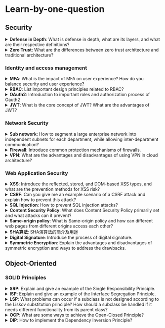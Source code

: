 # Learn-by-one-question

<h2>Security</h2>

<details id='defenseInDepth'>
  <summary><b>Defense in Depth</b>: What is defense in depth, what are its layers, and what are their respective definitions?</summary>
<br>
<b>Answer:</b>  

- Physical: Ensuring the security of devices in the physical world
- Identity & access: Ensuring that data access is in compliance with authentication and authorization, with RBAC as the standard
- Perimeter: Defending against DDOS attacks, firewall protection
- Network: Allowing access only from necessary IP ranges, subnet segmentation
- Compute: Ensuring that the operating system is up-to-date and free from malicious code
- Application: Ensuring that the program has no security vulnerabilities and does not store sensitive data
- Data: Ensuring that data access is protected
</details>

<details>
  <summary><b>Zero Trust</b>: What are the differences between zero trust architecture and traditional architecture?</summary>
<br>
<b>Answer:</b> 

In traditional architecture, firewalls and identity authentication are only set up at the network boundary, and the identity of the user is trusted once they enter the internal network.

In contrast, zero trust architecture involves cutting up the network into multiple layers and assuming that the previous layer may have already been penetrated. Firewalls, whitelists, account security authentication, and the principle of least privilege are still implemented between different layers and services. Dangerous signs are constantly monitored and MFA is usually set up at the network boundary.
</details>

### Identity and access management

<details id='MFA'>
  <summary><b>MFA</b>: What is the impact of MFA on user experience? How do you balance security and user experience?</summary>
<br>
<b>Answer:</b>  

MFA requires users to go through multiple verification methods, which can negatively impact user experience. To balance security and user experience, simplified authentication methods such as Passwordless can be used, which can utilize mobile devices or fingerprint verification to confirm user identity. Another approach is to use Conditional Access, which intelligently assesses the user's location and behavior and requires additional verification if there is a higher level of suspicion.
</details>

<details id='RBAC'>
  <summary><b>RBAC</b>: List important design principles related to RBAC?</summary>
<br>
<b>Answer:</b>  

- Role-Based Access Control (RBAC): Replaces the traditional action-based access control framework with an abstracted system of roles, which are assigned specific permissions for system resources. User access is then granted according to the roles assigned to them, thereby reducing complexity and minimizing the risk of errors.
- Least Privilege: Users should be granted only the minimum permissions necessary for them to perform their assigned tasks, to minimize the security risks associated with granting excessive privileges.
- Separation of Duties: Reduces the risk of a particular role being compromised or abused by internal members by minimizing the overlap of permissions between different roles.
- Layered Access Control: Establishes different levels of control based on the importance and sensitivity of resources, with caution exercised when granting high-level permissions to reduce the risk of misuse or leakage of high-risk resources.
</details>



<details id='OAuth2'>
  <summary><b>OAuth2</b>: Introduction to important roles and authorization process of Oauth2</summary>
<br>
<b>Answer:</b>  

Roles include: client, resource provider, authorization provider
Authorization process:

1. The client requests resources from the resource provider.
2. The resource provider determines that the client does not have permission to access the requested data and redirects the client to the authorization provider.
3. The client completes identity authentication with the authorization provider, who then issues an Access Token signed with its private key.
4. The client uses the Access Token to request resources from the resource provider.
5. The resource provider verifies the validity and contents of the Access Token using a public key and allows access to the resources if it is valid and its content and expiration are correct.
</details>


<details id='JWT'>
  <summary><b>JWT</b>: What is the core concept of JWT? What are the advantages of JWT?</summary>
<br>
<b>Answer:</b>  

The core concept of JWT is to store authorization information and signature content together in an open standard, making it easy to exchange this authorization information.

Advantages:
- Stateless: JWT itself contains authorization information and signature content, and the server does not need to store additional information, which improves server fault tolerance and scalability.
- High security: JWT contains signature information to prevent data tampering.
- Cross-domain usage: JWT can be used for cross-domain authentication by placing it in the Authorization header of the HTTP header.
- Cross-platform usage: JWT uses the standard JSON format, which is easy to generate and verify in various environments.
- Extensible: JWT can place custom attributes to provide more authorization information.
</details>

### Network Security

<details id='sub-network'>
  <summary><b>Sub network</b>: How to segment a large enterprise network into independent subnets for each department, while allowing inter-department communication?</summary>
<br>
<b>Answer:</b>  

- Segmentation: Divide the network into subnets according to the estimated size of each department.
- Linking: Determine the connectivity requirements between departments, estimate the traffic size, and set up sufficient routers.
- Redundancy: Automatically switch to backup networks and routers when service disruption is detected.
- Security:
  - Set up firewalls between domains, open IP whitelist for communication, and retain network transmission records.
  - IDS (Intrusion Detection System): Monitor network traffic to detect intrusion threats.
  - IPS (Intrusion Prevention System): Monitor network devices to detect suspicious traffic and commands.
</details>


<details id='firewall'>
  <summary><b>Firewall</b>: Introduce common protection mechanisms of firewalls.</summary>
<br>
<b>Answer:</b>  

- Layer 4 firewall
    - Allow specific IP addresses
    - Allow specific ports
- Layer 7 firewall
    - Allow specific URLs
    - Allow specific headers
    - Web application firewall
        - Check for attack strings such as XSS, SQL injection, etc.
    - Stateful firewall
        - Record the behavior of this IP address before and after to determine if there is any risk.
</details>



<details id='vpn'>
  <summary><b>VPN</b>: What are the advantages and disadvantages of using VPN in cloud architecture?</summary>
<br>
<b>Answer:</b>  

Advantages:

- It can establish secure encrypted connections over public networks.
- It can establish communication between multiple private networks in different regions.
- It allows remote workers to securely connect to private networks.
- It can provide an additional layer of security protection for network applications.

Disadvantages:

- Encryption and decryption require computational resources, which can slow down transmission speed.
- The technology is more complex and requires additional devices, resulting in higher management and setup costs.
- VPN facilities are vulnerable to network attacks such as DDOS.
</details>

### Web Application Security

<details id='xss'>
  <summary><b>XSS</b>: Introduce the reflected, stored, and DOM-based XSS types, and what are the prevention methods for XSS risk?</summary>
<br>
<b>Answer:</b>  

- Reflected: A type of XSS where a hyperlink URL, cookie, or form contains an XSS string. If the backend dynamically composes a frontend webpage with this data, the XSS program will be executed when the page is displayed.
- Stored: A type of XSS where a database stores an XSS string, and when the database data is dynamically composed to form a frontend webpage, the webpage will execute the XSS program.
- DOM-based: A type of XSS where an AJAX response returns an XSS string, and when this string is directly inserted into the webpage DOM, the webpage will execute the XSS program.

**The prevention methods for XSS risk include:**

- Using CSP (Content Security Policy) to limit the execution of risky content on webpages.
- Performing HTML encoding on output data to avoid displaying risky content.
- Checking the data transmitted to the backend to avoid using or storing risky content.
</details>

<details id='CSRF'>
  <summary><b>CSRF</b>: Can you give me an example scenario of a CSRF attack and explain how to prevent this attack?</summary>
<br>
<b>Answer:</b>  

Example scenario:
Background: A user is logged in to the target website, and the browser stores the website's cookie.
Attack: The user visits a high-risk website that sends a request with attack content to the attacker's website through an image or hyperlink. As the request contains the cookie obtained during login, the target website trusts the request, and therefore falls victim to the attack.

To prevent this attack, the following methods can be used:

1. The server-side should check if the 'Origin' in the request header is from the same domain. If it fails, the request should be discarded.
2. The server-side should generate a CSRF token when creating the webpage, which is stored in the session rather than a cookie. Each request must carry this token to determine if it is from the correct webpage.
</details>

<details id='sql-injection'>
  <summary><b>SQL Injection</b>: How to prevent SQL injection attacks?</summary>
<br>
<b>Answer:</b>  

SQL injection attacks occur when untrusted variables are directly concatenated into SQL strings. If these variables contain attack content, the database may be attacked or unauthorized data may be retrieved. There are two ways to avoid SQL injection:

1. Do not directly concatenate untrusted variables into SQL strings. Instead, use a component to pass variables. For example, in Java, PreparedStatement can be used to pass variables:
    
    Example of code with SQL injection risk:
    
    ```java
    String title = request.getParameter("title"); // variable from front-end
    String sql = "SELECT * FROM booking WHERE title = " + title;
    Statement stmt = conn.createStatement();
    stmt.executeQuery(sql);
    ```
    
    Corrected example:
    
    ```java
    String title = request.getParameter("title"); // variable from front-end
    String sql = "SELECT * FROM booking WHERE title = ?";
    PreparedStatement stmt = conn.prepareStatement(sql);
    stmt.setString(1, title);
    stmt.executeQuery();
    ```
    
2. Check whether untrusted variables contain dangerous strings or unexpected content, such as single quotes, semicolons, etc. If they contain dangerous strings, throw an error or perform appropriate processing.
</details>


<details id='csp'>
  <summary><b>Content Security Policy</b>: What does Content Security Policy primarily set and what attacks can it prevent?</summary>
<br>
<b>Answer:</b>  

Content Security Policy (CSP) can separately set the sources that various resources are allowed to load from, whether inline JS and CSS are allowed, and whether only HTTPS requests are allowed. CSP can prevent attacks such as XSS and CSRF.
</details>


<details id='same-origin-policy'>
  <summary><b>Same-origin policy</b>: What is Same-origin policy and how can different web pages from different origins access each other?</summary>
<br>
<b>Answer:</b>  

Same-origin policy is a browser security mechanism that prevents JavaScript from accessing cookies, DOM, localStorage, indexedDB from other domains. Calls to other domains using AJAX are also restricted to reduce the risk of XSS, cookie leakage, and other external attacks. To access resources from other domains, Cross-Origin Resource Sharing (CORS) can be used. CORS adds Access-Control-Allow-Origin to response headers to allow resources from other domains to be accessed.
</details>


<details id='SHA'>
  <summary><b>SHA算法</b>: SHA演算法的簡介及用途</summary>
<br>
<b>Answer:</b>  

Introduction:
- SHA (Security Hash Algorithm) is a type of Hash algorithm.
- There are various implementations of SHA algorithms, such as SHA-1, SHA-2, SHA-3.
- Its purpose is to generate a fixed-length digest (digit) by compression and transformation.
- Its characteristic is that the same original text will produce a fixed Hash value, and the original content cannot be reverse-engineered from the Hash value.

Application:
- Digital signature: Generate a Hash value for the content, encrypt and merge the content with a private key, and send it to verify that the content has not been tampered with.
- Password storage: Convert the password to a Hash value and store it in the database. When the user logs in, the input password is converted to a Hash value for comparison and verification. Even if a hacker obtains database access, the password cannot be leaked because the database stores an irreversibly hashed value.
</details>


<details id='digital-signature'>
  <summary><b>Digital Signature</b>: Introduce the process of digital signature.</summary>
<br>
<b>Answer:</b>  

1. The sender uses a Hash algorithm to generate a digital digest of the original file content.
2. The sender encrypts the digital digest with their private key to create a digital signature.
3. The recipient decrypts the digital signature using the sender's public key to obtain the digital digest.
4. The recipient uses the same Hash algorithm to generate a digital digest of the received file content.
5. The recipient compares the two digital digests to verify the file is the original, unaltered document and that it was created by a trusted source.
</details>


<details id='symmetric-encryption'>
  <summary><b>Symmetric Encryption</b>: Explain the advantages and disadvantages of symmetric encryption and ways to address the drawbacks.</summary>
<br>
<b>Answer:</b>  

Advantages: Symmetric encryption is fast for encrypting and decrypting data, making it suitable for data transmission.
Disadvantages: Using the same key for encryption and decryption poses security risks when transmitting the key over the network.

To address this, key exchange techniques can be used to securely generate communicable keys, such as:
- Transmitting the key encrypted using RSA
- Generating communicable keys using the Deffie-Hellman algorithm.
</details>

<h2 id="object-oriented">Object-Oriented</h2>

### SOLID Principles

<details id='SRP'>
  <summary><b>SRP</b>: Explain and give an example of the Single Responsibility Principle.</summary>
<br>
<b>Answer:</b>  

A piece of code, such as a class, interface, or function, should only be responsible for a single responsibility in order to reduce coupling, improve readability, maintainability, and testability. For example, in a book order system, order management, order validation, and order SQL should be separated into different classes.
</details>


<details id='ISP'>
  <summary><b>ISP</b>: Explain and give an example of the Interface Segregation Principle.</summary>
<br>
<b>Answer:</b>  

In order to improve the readability and maintainability of code, classes should not be forced to implement methods that they do not need. Therefore, if in some cases, some methods of an interface are not needed to be implemented, that interface should be split into multiple interfaces. For example, if there is an interface called DataManager that is responsible for querying and modifying data, but in some cases only the querying methods is needed, then DataManager should be split into two interfaces: DataReader and DataModifier.
</details>

<details id='LSP'>
  <summary><b>LSP</b>: What problems can occur if a subclass is not designed according to the Liskov substitution principle? How should a subclass be handled if it needs different functionality from its parent class?</summary>
<br>
<b>Answer:</b>  

If a subclass is not designed according to the Liskov substitution principle, there may be conflicts with the behavior of the parent class that can cause errors in calling programs. A subclass should maintain the same behavior as its parent class, with additional details as needed. If different functionality is truly needed, it is best to create a new class instead of inheriting from the parent class.
</details>

<details id='OCP'>
  <summary><b>OCP</b>: What are some ways to achieve the Open-Closed Principle?</summary>
<br>
<b>Answer:</b>  

The Open-Closed Principle states that software entities should be open for extension but closed for modification. To achieve this principle, we can use inheritance, polymorphism, or design patterns, among other ways.

Specifically, some common ways include:
1. Inheritance: Subclasses can inherit existing functionality from parent classes and override only the differences. Implementing interfaces can also achieve similar results.
2. Polymorphism: The same method can have different implementations depending on the input value. This allows for handling different cases without changing existing methods.
3. There are many classic solutions in design patterns that are designed for flexible design, such as using the Builder pattern to provide a flexible way of building objects, using the Decorator pattern to dynamically add additional functionality, and using Dependency Injection to extract changing logic into independent interfaces that are implemented differently based on the input interface, resulting in different processing logic.
</details>


<details id='DIP'>
  <summary><b>DIP</b>: How to implement the Dependency Inversion Principle?</summary>
<br>
<b>Answer:</b>  

The Dependency Inversion Principle refers to the practice of high-level modules using interfaces instead of specific classes when interacting with components, in order to reduce coupling.
There are two ways to implement this principle:

1. Dependency Injection: Components specify the interfaces they return, and determine the implementation classes dynamically when used, instead of being determined by the high-level module. Alternatively, the component provides a setter method.
2. Dependency Lookup: The container management mechanism, such as Spring, dynamically returns the implementation objects of the specified class.
</details>

<!--Template
<details id=''>
  <summary><b></b>: </summary>
<br>
<b>Answer:</b>  


</details>
-->
